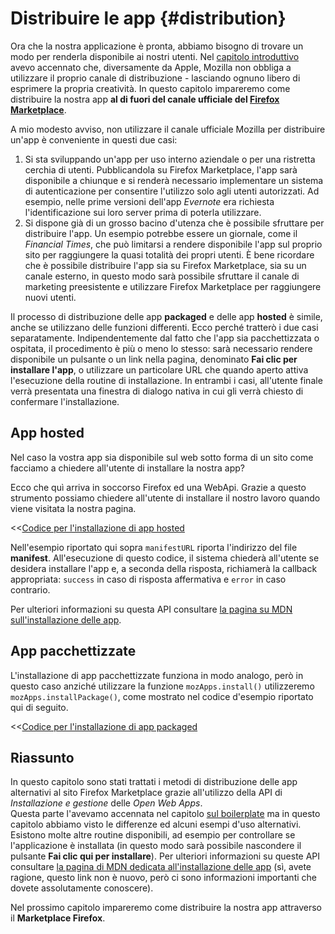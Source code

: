 # Distribuire le app {#distribution}

Ora che la nostra applicazione è pronta, abbiamo bisogno di trovare un modo per renderla disponibile ai nostri utenti. Nel [capitolo introduttivo](#introduction) avevo accennato che, diversamente da Apple, Mozilla non obbliga a utilizzare il proprio canale di distribuzione - lasciando ognuno libero di esprimere la propria creatività. In questo capitolo impareremo come distribuire la nostra app **al di fuori del canale ufficiale del [Firefox Marketplace][1]**.

A mio modesto avviso, non utilizzare il canale ufficiale Mozilla per distribuire un'app è conveniente in questi due casi:

 1. Si sta sviluppando un'app per uso interno aziendale o per una ristretta cerchia di utenti. Pubblicandola su Firefox Marketplace, l'app sarà disponibile a chiunque e si renderà necessario implementare un sistema di autenticazione per consentire l'utilizzo solo agli utenti autorizzati. Ad esempio, nelle prime versioni dell'app *Evernote* era richiesta l'identificazione sui loro server prima di poterla utilizzare.
 2. Si dispone già di un grosso bacino d'utenza che è possibile sfruttare per distribuire l'app. Un esempio potrebbe essere un giornale, come il *Financial Times*, che può limitarsi a rendere disponibile l'app sul proprio sito per raggiungere la quasi totalità dei propri utenti. È bene ricordare che è possibile distribuire l'app sia su Firefox Marketplace, sia su un canale esterno, in questo modo sarà possibile sfruttare il canale di marketing preesistente e utilizzare Firefox Marketplace per raggiungere nuovi utenti.

Il processo di distribuzione delle app **packaged** e delle app **hosted** è simile, anche se utilizzano delle funzioni differenti. Ecco perché tratterò i due casi separatamente. Indipendentemente dal fatto che l'app sia pacchettizzata o ospitata, il procedimento è più o meno lo stesso: sarà necessario rendere disponibile un pulsante o un link nella pagina, denominato **Fai clic per installare l'app**, o utilizzare un particolare URL che quando aperto attiva l'esecuzione della routine di installazione. In entrambi i casi, all'utente finale verrà presentata una finestra di dialogo nativa in cui gli verrà chiesto di confermare l'installazione.

## App hosted

Nel caso la vostra app sia disponibile sul web sotto forma di un sito come facciamo a chiedere all'utente di installare la nostra app?

Ecco che quì arriva in soccorso Firefox ed una WebApi. Grazie a questo strumento possiamo chiedere all'utente di installare il nostro lavoro quando viene visitata la nostra pagina.

<<[Codice per l'installazione di app hosted](code/distribution/hosted_apps_distribution.js)

Nell'esempio riportato qui sopra `manifestURL` riporta l'indirizzo del file **manifest**. All'esecuzione di questo codice, il sistema chiederà all'utente se desidera installare l'app e, a seconda della risposta, richiamerà la callback appropriata: `success` in caso di risposta affermativa e `error` in caso contrario.

Per ulteriori informazioni su questa API consultare [la pagina su MDN sull'installazione delle app][2].

## App pacchettizzate

L'installazione di app pacchettizzate funziona in modo analogo, però in questo caso anziché utilizzare la funzione `mozApps.install()` utilizzeremo `mozApps.installPackage()`, come mostrato nel codice d'esempio riportato qui di seguito.

<<[Codice per l'installazione di app packaged](code/distribution/packaged_apps_distribution.js)

## Riassunto

In questo capitolo sono stati trattati i metodi di distribuzione delle app alternativi al sito Firefox Marketplace grazie all'utilizzo della API di *Installazione e gestione* delle *Open Web Apps*.  
Questa parte l'avevamo accennata nel capitolo [sul boilerplate](boilerplate.md) ma in questo capitolo abbiamo visto le differenze ed alcuni esempi d'uso alternativi.
Esistono molte altre routine disponibili, ad esempio per controllare se l'applicazione è installata (in questo modo sarà possibile nascondere il pulsante **Fai clic qui per installare**). Per ulteriori informazioni su queste API consultare [la pagina di MDN dedicata all'installazione delle app][2] (sì, avete ragione, questo link non è nuovo, però ci sono informazioni importanti che dovete assolutamente conoscere).

Nel prossimo capitolo impareremo come distribuire la nostra app attraverso il  **Marketplace Firefox**.

[1]: http://marketplace.firefox.com "Firefox Marketplace"
[2]: https://developer.mozilla.org/docs/Apps/JavaScript_API
